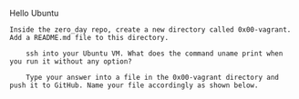 Hello Ubuntu

	Inside the zero_day repo, create a new directory called 0x00-vagrant. Add a README.md file to this directory.

		ssh into your Ubuntu VM. What does the command uname print when you run it without any option?

		Type your answer into a file in the 0x00-vagrant directory and push it to GitHub. Name your file accordingly as shown below.
